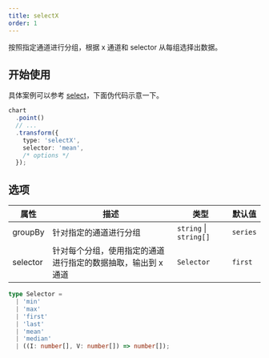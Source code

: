 ```yaml
---
title: selectX
order: 1
---
```


按照指定通道进行分组，根据 x 通道和 selector 从每组选择出数据。

## 开始使用

具体案例可以参考 [select](/spec/transform/select)，下面伪代码示意一下。

```ts
chart
  .point()
  // ...
  .transform({
    type: 'selectX',
    selector: 'mean',
    /* options */
  });
```

## 选项

| 属性               | 描述                                           | 类型                     | 默认值                 |
|-------------------|------------------------------------------------|-------------------------|-----------------------|
| groupBy           | 针对指定的通道进行分组                             | `string` \| `string[]`  | `series`              |  
| selector          | 针对每个分组，使用指定的通道进行指定的数据抽取，输出到 x 通道 | `Selector`         |  `first`              |

```ts
type Selector =
  | 'min'
  | 'max'
  | 'first'
  | 'last'
  | 'mean'
  | 'median'
  | ((I: number[], V: number[]) => number[]);
```
